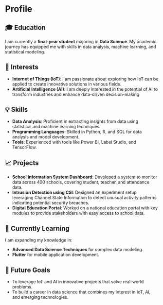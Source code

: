 # Profile

## 🎓 Education
I am currently a **final-year student** majoring in **Data Science**. My academic journey has equipped me with skills in data analysis, machine learning, and statistical modeling.

## 🔧 Interests
- **Internet of Things (IoT)**: I am passionate about exploring how IoT can be applied to create innovative solutions in various fields.
- **Artificial Intelligence (AI)**: I am deeply interested in the potential of AI to transform industries and enhance data-driven decision-making.

## 💡 Skills
- **Data Analysis**: Proficient in extracting insights from data using statistical and machine learning techniques.
- **Programming Languages**: Skilled in Python, R, and SQL for data analysis and model development.
- **Tools**: Experienced with tools like Power BI, Label Studio, and TensorFlow.

## 📈 Projects
- **School Information System Dashboard**: Developed a system to monitor data across 400 schools, covering student, teacher, and attendance data.
- **Intrusion Detection using CSI**: Designed an experiment setup leveraging Channel State Information to detect unusual activity patterns indicating potential security breaches.
- **Digital Education Portal**: Worked on a national education portal with key modules to provide stakeholders with easy access to school data.

## 🌱 Currently Learning
I am expanding my knowledge in:
- **Advanced Data Science Techniques** for complex data modeling.
- **Flutter** for mobile application development.

## 🚀 Future Goals
- To leverage IoT and AI in innovative projects that solve real-world problems.
- To build a career in data science that combines my interest in IoT, AI, and emerging technologies.

